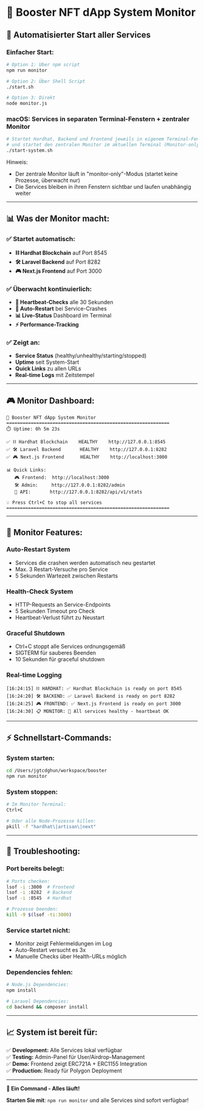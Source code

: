 # 🌱 **Booster NFT dApp System Monitor**

## 🚀 **Automatisierter Start aller Services**

### **Einfacher Start:**
```bash
# Option 1: Über npm script
npm run monitor

# Option 2: Über Shell Script
./start.sh

# Option 3: Direkt
node monitor.js
```
### **macOS: Services in separaten Terminal-Fenstern + zentraler Monitor**
```bash
# Startet Hardhat, Backend und Frontend jeweils in eigenem Terminal-Fenster
# und startet den zentralen Monitor im aktuellen Terminal (Monitor-only)
./start-system.sh
```

Hinweis:
- Der zentrale Monitor läuft in "monitor-only"-Modus (startet keine Prozesse, überwacht nur)
- Die Services bleiben in ihren Fenstern sichtbar und laufen unabhängig weiter


---

## 📊 **Was der Monitor macht:**

### **✅ Startet automatisch:**
- **⛓️ Hardhat Blockchain** auf Port 8545
- **🛠️ Laravel Backend** auf Port 8282  
- **🎮 Next.js Frontend** auf Port 3000

### **✅ Überwacht kontinuierlich:**
- **💓 Heartbeat-Checks** alle 30 Sekunden
- **🔄 Auto-Restart** bei Service-Crashes
- **📊 Live-Status** Dashboard im Terminal
- **⚡ Performance-Tracking**

### **✅ Zeigt an:**
- **Service Status** (healthy/unhealthy/starting/stopped)
- **Uptime** seit System-Start
- **Quick Links** zu allen URLs
- **Real-time Logs** mit Zeitstempel

---

## 🎮 **Monitor Dashboard:**

```
🌱 Booster NFT dApp System Monitor
============================================================
⏱️ Uptime: 0h 5m 23s

✅ ⛓️ Hardhat Blockchain    HEALTHY    http://127.0.0.1:8545
✅ 🛠️ Laravel Backend       HEALTHY    http://127.0.0.1:8282
✅ 🎮 Next.js Frontend      HEALTHY    http://localhost:3000

📊 Quick Links:
   🎮 Frontend:  http://localhost:3000
   🛠️ Admin:     http://127.0.0.1:8282/admin
   📡 API:       http://127.0.0.1:8282/api/v1/stats

💡 Press Ctrl+C to stop all services
============================================================
```

---

## 🔧 **Monitor Features:**

### **Auto-Restart System**
- Services die crashen werden automatisch neu gestartet
- Max. 3 Restart-Versuche pro Service
- 5 Sekunden Wartezeit zwischen Restarts

### **Health-Check System**
- HTTP-Requests an Service-Endpoints
- 5 Sekunden Timeout pro Check
- Heartbeat-Verlust führt zu Neustart

### **Graceful Shutdown**
- Ctrl+C stoppt alle Services ordnungsgemäß
- SIGTERM für sauberes Beenden
- 10 Sekunden für graceful shutdown

### **Real-time Logging**
```
[16:24:15] ⛓️ HARDHAT: ✅ Hardhat Blockchain is ready on port 8545
[16:24:20] 🛠️ BACKEND: ✅ Laravel Backend is ready on port 8282
[16:24:25] 🎮 FRONTEND: ✅ Next.js Frontend is ready on port 3000
[16:24:30] 📋 MONITOR: 💓 All services healthy - heartbeat OK
```

---

## ⚡ **Schnellstart-Commands:**

### **System starten:**
```bash
cd /Users/jgtcdghun/workspace/booster
npm run monitor
```

### **System stoppen:**
```bash
# Im Monitor Terminal:
Ctrl+C

# Oder alle Node-Prozesse killen:
pkill -f "hardhat\|artisan\|next"
```

---

## 🎯 **Troubleshooting:**

### **Port bereits belegt:**
```bash
# Ports checken:
lsof -i :3000  # Frontend
lsof -i :8282  # Backend  
lsof -i :8545  # Hardhat

# Prozesse beenden:
kill -9 $(lsof -ti:3000)
```

### **Service startet nicht:**
- Monitor zeigt Fehlermeldungen im Log
- Auto-Restart versucht es 3x
- Manuelle Checks über Health-URLs möglich

### **Dependencies fehlen:**
```bash
# Node.js Dependencies:
npm install

# Laravel Dependencies:
cd backend && composer install
```

---

## 📈 **System ist bereit für:**

✅ **Development:** Alle Services lokal verfügbar  
✅ **Testing:** Admin-Panel für User/Airdrop-Management  
✅ **Demo:** Frontend zeigt ERC721A + ERC1155 Integration  
✅ **Production:** Ready für Polygon Deployment  

---

**🎉 Ein Command - Alles läuft!**

**Starten Sie mit**: `npm run monitor` und alle Services sind sofort verfügbar!
